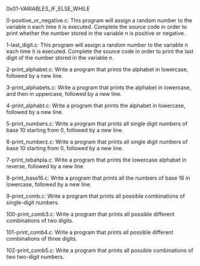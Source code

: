 0x01-VARIABLES_IF_ELSE_WHILE

0-positive_or_negative.c: This program will assign a random number to the variable n each time it is executed. Complete the source code in order to print whether the number stored in the variable n is positive or negative.

1-last_digit.c: This program will assign a random number to the variable n each time it is executed. Complete the source code in order to print the last digit of the number stored in the variable n.

2-print_alphabet.c: Write a program that prints the alphabet in lowercase, followed by a new line.

3-print_alphabets.c: Write a program that prints the alphabet in lowercase, and then in uppercase, followed by a new line.

4-print_alphabt.c: Write a program that prints the alphabet in lowercase, followed by a new line.

5-print_numbers.c: Write a program that prints all single digit numbers of base 10 starting from 0, followed by a new line.

6-print_numberz.c: Write a program that prints all single digit numbers of base 10 starting from 0, followed by a new line.

7-print_tebahpla.c: Write a program that prints the lowercase alphabet in reverse, followed by a new line

8-print_base16.c: Write a program that prints all the numbers of base 16 in lowercase, followed by a new line.

9-print_comb.c: Write a program that prints all possible combinations of single-digit numbers.

100-print_comb3.c: Write a program that prints all possible different combinations of two digits.

101-print_comb4.c: Write a program that prints all possible different combinations of three digits.

102-print_comb5.c: Write a program that prints all possible combinations of two two-digit numbers.
